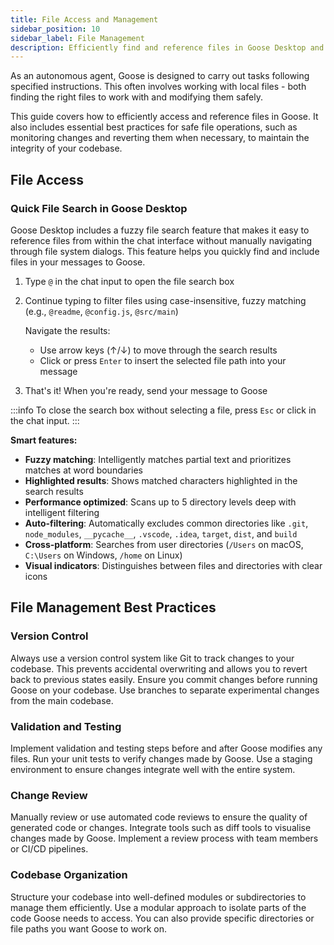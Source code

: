 ```yaml
---
title: File Access and Management
sidebar_position: 10
sidebar_label: File Management
description: Efficiently find and reference files in Goose Desktop and follow best practices for safe file operations
---
```


As an autonomous agent, Goose is designed to carry out tasks following specified instructions. This often involves working with local files - both finding the right files to work with and modifying them safely.

This guide covers how to efficiently access and reference files in Goose. It also includes essential best practices for safe file operations, such as monitoring changes and reverting them when necessary, to maintain the integrity of your codebase.

## File Access

### Quick File Search in Goose Desktop

Goose Desktop includes a fuzzy file search feature that makes it easy to reference files from within the chat interface without manually navigating through file system dialogs. This feature helps you quickly find and include files in your messages to Goose.

1. Type `@` in the chat input to open the file search box
2. Continue typing to filter files using case-insensitive, fuzzy matching (e.g., `@readme`, `@config.js`, `@src/main`)

   Navigate the results:
   - Use arrow keys (↑/↓) to move through the search results
   - Click or press `Enter` to insert the selected file path into your message
   
3. That's it! When you're ready, send your message to Goose

:::info
To close the search box without selecting a file, press `Esc` or click in the chat input.
:::

**Smart features:**
- **Fuzzy matching**: Intelligently matches partial text and prioritizes matches at word boundaries
- **Highlighted results**: Shows matched characters highlighted in the search results
- **Performance optimized**: Scans up to 5 directory levels deep with intelligent filtering
- **Auto-filtering**: Automatically excludes common directories like `.git`, `node_modules`, `__pycache__`, `.vscode`, `.idea`, `target`, `dist`, and `build`
- **Cross-platform**: Searches from user directories (`/Users` on macOS, `C:\Users` on Windows, `/home` on Linux)
- **Visual indicators**: Distinguishes between files and directories with clear icons

## File Management Best Practices

### Version Control

Always use a version control system like Git to track changes to your codebase. This prevents accidental overwriting and allows you to revert back to previous states easily. Ensure you commit changes before running Goose on your codebase. Use branches to separate experimental changes from the main codebase.

### Validation and Testing

Implement validation and testing steps before and after Goose modifies any files. Run your unit tests to verify changes made by Goose. Use a staging environment to ensure changes integrate well with the entire system.

### Change Review

Manually review or use automated code reviews to ensure the quality of generated code or changes. Integrate tools such as diff tools to visualise changes made by Goose. Implement a review process with team members or CI/CD pipelines.

### Codebase Organization

Structure your codebase into well-defined modules or subdirectories to manage them efficiently. Use a modular approach to isolate parts of the code Goose needs to access. You can also provide specific directories or file paths you want Goose to work on.
